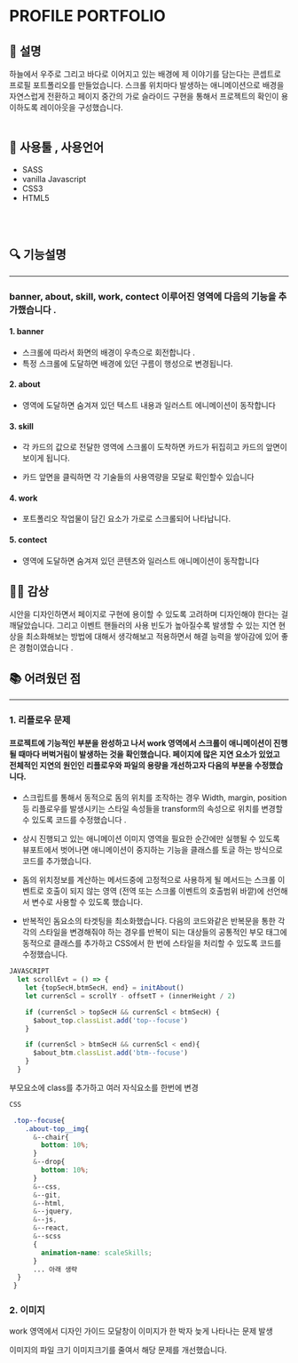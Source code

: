 <br>

#  **PROFILE PORTFOLIO**

## 📃 설명
하늘에서 우주로 그리고 바다로 이어지고 있는 배경에 제 이야기를 담는다는 콘셉트로
프로필 포트폴리오를 만들었습니다.
스크롤 위치마다 발생하는 애니메이션으로 배경을 자연스럽게 전환하고
페이지 중간의 가로 슬라이드 구현을 통해서 프로젝트의 확인이 용이하도록 레이아웃을 구성했습니다.
<br>
<br>


## 🔧 사용툴 , 사용언어
  - SASS
  - vanilla Javascript
  - CSS3 
  - HTML5
<br>
<br>


## 🔍 기능설명
***
### banner, about, skill, work, contect 이루어진 영역에 다음의 기능을 추가했습니다 .

#### 1. banner
 - 스크롤에 따라서 화면의 배경이 우측으로 회전합니다 .
 - 특정 스크롤에 도달하면 배경에 있던 구름이 
행성으로 변경됩니다.

#### 2. about
 - 영역에 도달하면 숨겨져 있던 텍스트 내용과
일러스트 에니메이션이 동작합니다

#### 3. skill
 - 각 카드의 값으로 전달한 영역에 스크롤이
도착하면 카드가 뒤집히고 카드의 앞면이
보이게 됩니다.

 - 카드 앞면을 클릭하면
각 기술들의 사용역량을 모달로 확인할수 있습니다

#### 4. work
 - 포트폴리오 작업물이 담긴 요소가 가로로 스크롤되어 나타납니다.

#### 5. contect 
- 영역에 도달하면 숨겨져 있던 콘텐츠와
일러스트 애니메이션이 동작합니다

## 👩‍💻 감상
시안을 디자인하면서 페이지로 구현에 용이할 수 있도록
고려하며 디자인해야 한다는 걸 깨달았습니다.
그리고 이벤트 핸들러의 사용 빈도가 높아질수록 발생할 수 있는 지연 현상을 
최소화해보는 방법에 대해서 생각해보고 적용하면서 해결 능력을 쌓아감에 있어 좋은 경험이였습니다 . 


## 📚 어려웠던 점
***
### 1. 리플로우 문제 
#### 프로젝트에 기능적인 부분을 완성하고 나서 work 영역에서 스크롤이 애니메이션이 진행될 때마다 버벅거림이 발생하는 것을 확인했습니다. 페이지에 많은 지연 요소가 있었고 전체적인 지연의 원인인 리플로우와 파일의 용량을 개선하고자 다음의 부분을 수정했습니다.


 - 스크립트를 통해서 동적으로 돔의 위치를 조작하는 경우 Width, margin, position 등 리플로우를 발생시키는 스타일 속성들을 
transform의 속성으로 위치를 변경할 수 있도록 코드를 수정했습니다 .


- 상시 진행되고 있는 애니메이션 이미지 영역을
필요한 순간에만 실행될 수 있도록
뷰포트에서 벗어나면 애니메이션이
중지하는 기능을 클래스를
토글 하는 방식으로 코드를 추가했습니다.
 
- 돔의 위치정보를 계산하는 메서드중에 
고정적으로 사용하게 될 메서드는
스크롤 이벤트로 호출이 되지 않는 영역
(전역 또는 스크롤 이벤트의 호출범위 바깥)에 선언해서 변수로 사용할 수 있도록 했습니다.

- 반복적인 돔요소의 타겟팅을 최소화했습니다.
다음의 코드와같은 반복문을 통한
각각의 스타일을 변경해줘야 하는 경우를 
반복이 되는 대상들의 공통적인 부모 태그에
동적으로 클래스를 추가하고 CSS에서 한 번에
스타일을 처리할 수 있도록 코드를 수정했습니다.

```javascript
JAVASCRIPT
  let scrollEvt = () => {
    let {topSecH,btmSecH, end} = initAbout()
    let currenScl = scrollY - offsetT + (innerHeight / 2)

    if (currenScl > topSecH && currenScl < btmSecH) {
      $about_top.classList.add('top--focuse')
    }

    if (currenScl > btmSecH && currenScl < end){
      $about_btm.classList.add('btm--focuse')
    }
  }

```
부모요소에 class를 추가하고 여러 자식요소를 한번에 변경
``` CSS
CSS

 .top--focuse{
    .about-top__img{
      &--chair{
        bottom: 10%;
      }
      &--drop{
        bottom: 10%;
      }
      &--css,
      &--git,
      &--html,
      &--jquery,
      &--js,
      &--react,
      &--scss
      {
        animation-name: scaleSkills;
      }
      ... 아래 생략 
  }
 }
```


### 2. 이미지
work 영역에서 디자인 가이드 모달창이 
이미지가 한 박자 늦게 나타나는 문제 발생

이미지의 파일 크기 이미지크기를 줄여서 
해당 문제를 개선했습니다.





